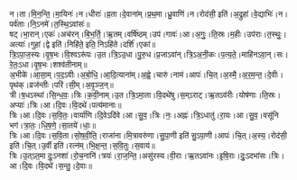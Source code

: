 

  
न।ता।मि॒न॒न्ति॒।मा॒यिनः॑।न।धीराः॑।व्र॒ता।दे॒वाना॑म्।प्र॒थ॒मा।ध्रु॒वाणि॑।न।रोद॑सी॒ इति॑।अ॒द्रुहा॑।वे॒द्याभिः॑।न।पर्व॑ताः।नि॒ऽनमे॑।त॒स्थि॒ऽवांसः॑॥  
षट्।भा॒रान्।एकः॑।अच॑रन्।बि॒भ॒र्ति॒।ऋ॒तम्।वर्षि॑ष्ठम्।उप॑।गावः॑।आ।अ॒गुः॒।ति॒स्रः।म॒हीः।उप॑राः।त॒स्थुः॒।अत्याः॑।गुहा॑।द्वे इति॑।निहि॑ते॒ इति॒ निऽहि॑ते।दर्शि॑।एका॑॥  
त्रि॒ऽपा॒ज॒स्यः।वृ॒ष॒भः।वि॒श्वऽरू॑पः।उ॒त।त्रि॒ऽउ॒धा।पु॒रु॒ध।प्र॒जाऽवा॑न्।त्रि॒ऽअ॒नी॒कः।प॒त्य॒ते॒।माहि॑नऽवा॒न्।सः।रे॒तः॒ऽधा।वृ॒ष॒भः।शश्व॑तीनाम्॥  
अ॒भीके॑।आ॒सा॒म्।प॒द॒ऽवीः।अ॒बो॒धि॒।आ॒दि॒त्याना॑म्।अ॒ह्वे॒।चारु॑।नाम॑।आपः॑।चि॒त्।अ॒स्मै॒।अ॒र॒म॒न्त॒।दे॒वीः।पृथ॑क्।व्रज॑न्तीः।परि॑।सी॒म्।अ॒वृ॒ञ्ज॒न्॥  
त्री।ष॒धऽस्था॑।सि॒न्ध॒वः॒।त्रिः।क॒वी॒नाम्।उ॒त।त्रि॒ऽमा॒ता।वि॒दथे॑षु।स॒म्ऽराट्।ऋ॒तऽव॑रीः।योष॑णाः।ति॒स्रः।अप्याः॑।त्रिः।आ।दि॒वः।वि॒दथे॑।पत्य॑मानाः॥  
त्रिः।आ।दि॒वः।स॒वि॒तः॒।वार्या॑णि।दि॒वेऽदि॑वे।आ।सु॒व॒।त्रिः।नः॒।अह्नः॑।त्रि॒ऽधातु॑।रा॒यः।आ।सु॒व॒।वसू॑नि भग॑।त्रा॒तः॒।धि॒ष॒णे॒।सा॒तये॑।धाः॒॥  
त्रिः।आ।दि॒वः।स॒वि॒ता।सो॒ष॒वी॒ति॒।राजा॑ना।मि॒त्रावरु॑णा।सु॒पा॒णी इति॑ सु॒ऽपा॒णी।आपः॑।चि॒त्।अ॒स्य॒।रोद॑सी॒ इति॑।चि॒त्।उ॒र्वी इति॑।रत्न॑म्।भि॒क्ष॒न्त॒।स॒वि॒तुः।स॒वाय॑॥  
त्रिः।उ॒त्ऽत॒मा दुः॒ऽनशा॑।रो॒च॒नानि॑।त्रयः॑।रा॒ज॒न्ति॒।असु॑रस्य।वी॒राः।ऋ॒तऽवा॑नः।इ॒षि॒राः।दुः॒ऽदभा॑सः।त्रिः।आ।दि॒वः।वि॒दथे॑।स॒न्तु॒।दे॒वाः॥  
